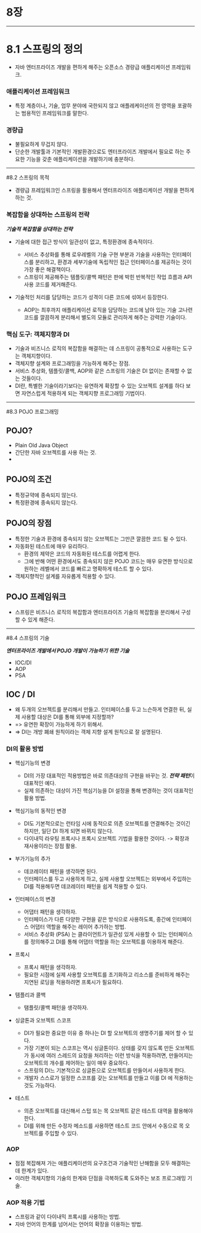 # 8장

***
# 8.1 스프링의 정의

- 자바 엔터프라이즈 개발을 편하게 해주는 오픈소스 경량급 애플리케이션 프레임워크.

### 애플리케이션 프레임워크
- 특정 계층이나, 기술, 업무 분야에 국한되지 않고 애플레케이션의 전 영역을 포괄하는 범용적인 프레임워크를 말한다.
### 경량급
- 불필요하게 무겁지 않다.
- 단순한 개발툴과 기본적인 개발환경으로도 엔터프라이즈 개발에서 필요로 하는 주요한 기능을 갖춘 애플리케이션을 개발하기에 충분하다.

***
#8.2 스프링의 목적
- 경량급 프레임워크인 스프링을 활용해서 엔터프라이즈 애플리케이션 개발을 편하게 하는 것.

### 복잡함을 상대하는 스프링의 전략

***기술적 복잡함을 상대하는 전략***
- 기술에 대한 접근 방식이 일관성이 없고, 특정환경에 종속적이다.
  - 서비스 추상화를 통해 로우레벨의 기술 구현 부분과 기술을 사용하는 인터페이스를 분리하고, 환경과 세부기술에 독립적인 접근 인터페이스를 제공하는 것이 가장 좋은 해결책이다.
  - 스프링이 제공해주는 템플릿/콜백 패턴은 판에 박힌 반복적인 작업 흐름과 API 사용 코드를 제거해준다.

- 기술적인 처리를 담당하는 코드가 성격이 다른 코드에 섞여서 등장한다.
  - AOP는 최후까지 애플리케이션 로직을 담당하는 코드에 남아 있는 기술 고나련 코드를 깔끔하게 분리해서 별도의 모듈로 관리하게 해주는 강력한 기술이다.


### 핵심 도구: 객체지향과 DI
- 기술과 비즈니스 로직의 복잡함을 해결하는 데 스프링이 공통적으로 사용하는 도구는 객체지향이다.
- 객체지향 설계와 프로그래밍을 가능하게 해주는 장점.
- 서비스 추상화, 템플릿/콜백, AOP와 같은 스프링의 기술은 DI 없이는 존재할 수 없는 것들이다.
- DI란, 특별한 기술이라기보다는 유연하게 확장할 수 있는 오브젝트 설계를 하다 보면 자연스럽게 적용하게 되는 객체지향 프로그래밍 기법이다.

***

#8.3 POJO 프로그래밍

## POJO?
- Plain Old Java Object
- 간단한 자바 오브젝트를 사용 하는 것.
- 
## POJO의 조건
- 특정규약에 종속되지 않는다.
- 특정환경에 종속되지 않는다.

## POJO의 장점
- 특정한 기술과 환경에 종속되지 않는 오브젝트는 그만큰 깔끔한 코드 될 수 있다.
- 자동화된 테스트에 매우 유리하다.
  - 환경의 제약은 코드의 자동화된 테스트를 어렵게 한다.
  - 그에 반해 어떤 환경에서도 종속되지 않은 POJO 코드는 매우 유연한 방식으로 원하는 레벨에서 코드를 빠르고 명확하게 테스트 할 수 있다.
- 객체지향적인 설계를 자유롭게 적용할 수 있다.

## POJO 프레임워크
- 스프링은 비즈니스 로직의 복잡함과 엔터프라이즈 기술의 복잡함을 분리해서 구성할 수 있게 해준다.
***

#8.4 스프링의 기술

***엔터프라이즈 개발에서 POJO 개발이 가능하기 위한 기술***
- IOC/DI
- AOP
- PSA

## IOC / DI
- 왜 두개의 오브젝트를 분리해서 만들고. 인터페이스를 두고 느슨하게 연결한 뒤, 실제 사용할 대상은 DI를 통해 외부에 지정할까?
- => 유연한 확장이 가능하게 하기 위해서.
- => DI는 개방 폐쇄 원칙이라는 객체 지향 설계 원칙으로 잘 설명된다.

### DI의 활용 방법

- 핵심기능의 변경
  - DI의 가장 대표적인 적용방법은 바로 의존대상의 구현을 바꾸는 것. ***전략 패턴***이 대표적인 예다.
  - 실제 의존하는 대상이 가진 핵심기능을 DI 설정을 통해 변경하는 것이 대표적인 활용 방법.

- 핵심기능의 동적인 변경
  - DI도 기본적으로는 런타임 시에 동적으로 의존 오브젝트를 연결해주는 것이긴 하지만, 일단 DI 하게 되면 바뀌지 않는다.
  - 다이내믹 라우팅 프록시나 프록시 오브젝트 기법을 활용한 것이다. -> 확장과 재사용이라는 장점 활용.

- 부가기능의 추가
  - 데코레이터 패턴을 생각하면 된다.
  - 인터페이스를 두고 사용하게 하고, 실제 사용할 오브젝트는 외부에서 주입하는 DI를 적용해두면 데코레이터 패턴을 쉽게 적용할 수 있다.

- 인터페이스의 변경
  - 어댑터 패턴을 생각하자.
  - 인터페이스가 다른 다양한 구현을 같은 방식으로 사용하도록, 중간에 인터페이스 어댑터 역할을 해주는 레이어 추가하는 방법.
  - 서비스 추상화 (PSA) 는 클라이언트가 일관성 있게 사용할 수 있는 인터페이스를 정의해주고 DI를 통해 어댑터 역할을 하는 오브젝트를 이용하게 해준다.

- 프록시
  - 프록시 패턴을 생각하자.
  - 필요한 시점에 실제 사용할 오브젝트를 초기화하고 리소스를 준비하게 해주는 지연된 로딩을 적용하려면 프록시가 필요하다.

- 템플리과 콜백
  - 탬플릿/콜백 패턴을 생각하자.
  
- 싱글톤과 오브젝트 스코프
  - DI가 필요한 중요한 이유 중 하나는 DI 할 오브젝트의 생명주기를 제어 할 수 있다.
  - 가장 기본이 되는 스코프는 역시 싱글톤이다. 상태를 갖지 않도록 만든 오브젝트가 동시에 여러 스레드의 요청을 처리하는 이런 방식을 적용하려면, 
만들어지는 오브젝트의 개수를 제어하는 일이 매우 중요하다.
  - 스프링의 DI느 기본적으로 싱글톤으로 오브젝트를 만들어서 사용하게 한다.
  - 개발자 스스로가 일정한 스코프를 갖는 오브젝트를 만들고 이를 DI 에 적용하는 것도 가능하다.

- 테스트
  - 의존 오브젝트를 대신해서 스텁 또는 목 오브젝트 같은 테스트 대역을 활용해야 한다.
  - DI를 위해 만든 수정자 메소드를 사용하면 테스트 코드 안에서 수동으로 목 오브젝트를 주입할 수 있다.

### AOP
- 점점 복잡해져 가는 애플리케이션의 요구조건과 기술적인 난해함을 모두 해결하는데 한계가 있다.
- 이러한 객체지향의 기술의 한계와 단점을 극복하도록 도와주는 보조 프로그래밍 기술.

### AOP 적용 기법

- 스프링과 같이 다이내믹 프록시를 사용하는 방법.
- 자바 언어의 한계를 넘어서는 언어의 확장을 이용하는 방법.